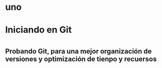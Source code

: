 # uno
<h1>Iniciando en Git<h1/>
<h2>Probando Git, para una mejor organización de versiones y optimización de tienpo y recuersos<h2/>
